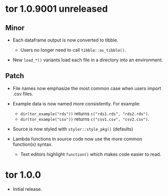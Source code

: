 # tor 1.0.9001 unreleased

## Minor

* Each dataframe output is now converted to tibble. 
    * Users no longer need to call `tibble::as_tibble()`.
    
* New `load_*()` variants load each file in a directory into an environment.

## Patch

* File names now emphasize the most common case when users import .csv files.

* Example data is now named more consistently. For example:
    * `dir(tor_example("rds"))` returns `c("rds1.rds", "rds2.rds")`.
    * `dir(tor_example("csv"))` returns `c("csv1.csv", "csv2.csv")`.

* Source is now styled with `styler::style_pkg()` (defaults)

* Lambda functions in source code now use the more common function(x) syntax.
    * Text editors highlight `function()` which makes code easier to read.

# tor 1.0.0

* Initial release.
